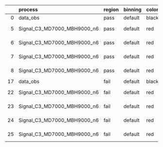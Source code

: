 |    | process                     | region   | binning   | color   | process_type   |   scale | variation   | source_filename                                                      | source_histname    | alias                       | title     |   combine_idx |     lnN |   shapes | syst_type   | direction   | variation_alias   |
|---:|:----------------------------|:---------|:----------|:--------|:---------------|--------:|:------------|:---------------------------------------------------------------------|:-------------------|:----------------------------|:----------|--------------:|--------:|---------:|:------------|:------------|:------------------|
|  0 | data_obs                    | pass     | default   | black   | DATA           |       1 | nominal     | ./histograms_for_2DAlphabet_v18//BH_Data.root                        | hpass              | Data                        | Data      |           nan | nan     |      nan | nan         | nan         | nan               |
|  5 | Signal_C3_MD7000_MBH9000_n6 | pass     | default   | red     | SIGNAL         |       1 | lumi        | ./histograms_for_2DAlphabet_v18//BH_Signal_C3_MD7000_MBH9000_n6.root | hpass              | Signal_C3_MD7000_MBH9000_n6 | BH signal |           nan |   1.016 |      nan | lnN         | nan         | nan               |
|  6 | Signal_C3_MD7000_MBH9000_n6 | pass     | default   | red     | SIGNAL         |       1 | SVM         | ./histograms_for_2DAlphabet_v18//BH_Signal_C3_MD7000_MBH9000_n6.root | hpass_SVMsyst_up   | Signal_C3_MD7000_MBH9000_n6 | BH signal |           nan | nan     |        1 | shapes      | Up          | SVMsyst           |
|  7 | Signal_C3_MD7000_MBH9000_n6 | pass     | default   | red     | SIGNAL         |       1 | SVM         | ./histograms_for_2DAlphabet_v18//BH_Signal_C3_MD7000_MBH9000_n6.root | hpass_SVMsyst_down | Signal_C3_MD7000_MBH9000_n6 | BH signal |           nan | nan     |        1 | shapes      | Down        | SVMsyst           |
|  8 | Signal_C3_MD7000_MBH9000_n6 | pass     | default   | red     | SIGNAL         |       1 | nominal     | ./histograms_for_2DAlphabet_v18//BH_Signal_C3_MD7000_MBH9000_n6.root | hpass              | Signal_C3_MD7000_MBH9000_n6 | BH signal |           nan | nan     |      nan | nan         | nan         | nan               |
| 17 | data_obs                    | fail     | default   | black   | DATA           |       1 | nominal     | ./histograms_for_2DAlphabet_v18//BH_Data.root                        | hfail              | Data                        | Data      |           nan | nan     |      nan | nan         | nan         | nan               |
| 22 | Signal_C3_MD7000_MBH9000_n6 | fail     | default   | red     | SIGNAL         |       1 | lumi        | ./histograms_for_2DAlphabet_v18//BH_Signal_C3_MD7000_MBH9000_n6.root | hfail              | Signal_C3_MD7000_MBH9000_n6 | BH signal |           nan |   1.016 |      nan | lnN         | nan         | nan               |
| 23 | Signal_C3_MD7000_MBH9000_n6 | fail     | default   | red     | SIGNAL         |       1 | SVM         | ./histograms_for_2DAlphabet_v18//BH_Signal_C3_MD7000_MBH9000_n6.root | hfail_SVMsyst_up   | Signal_C3_MD7000_MBH9000_n6 | BH signal |           nan | nan     |        1 | shapes      | Up          | SVMsyst           |
| 24 | Signal_C3_MD7000_MBH9000_n6 | fail     | default   | red     | SIGNAL         |       1 | SVM         | ./histograms_for_2DAlphabet_v18//BH_Signal_C3_MD7000_MBH9000_n6.root | hfail_SVMsyst_down | Signal_C3_MD7000_MBH9000_n6 | BH signal |           nan | nan     |        1 | shapes      | Down        | SVMsyst           |
| 25 | Signal_C3_MD7000_MBH9000_n6 | fail     | default   | red     | SIGNAL         |       1 | nominal     | ./histograms_for_2DAlphabet_v18//BH_Signal_C3_MD7000_MBH9000_n6.root | hfail              | Signal_C3_MD7000_MBH9000_n6 | BH signal |           nan | nan     |      nan | nan         | nan         | nan               |